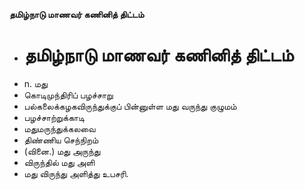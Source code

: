 **தமிழ்நாடு மாணவர் கணினித் திட்டம்**
- # தமிழ்நாடு மாணவர் கணினித் திட்டம்
- n. மது
- கொடிமுந்திரிப் பழச்சாறு
- பல்கலைக்கழகவிருந்துக்குப் பின்னுள்ள மது வருந்து குழுமம்
- பழச்சாற்றுக்காடி
- மதுமருந்துக்கலவை
- திண்ணிய செந்நிறம்
- (வினை.) மது அருந்து
- விருந்தில் மது அளி
- மது விருந்து அளித்து உபசரி.


